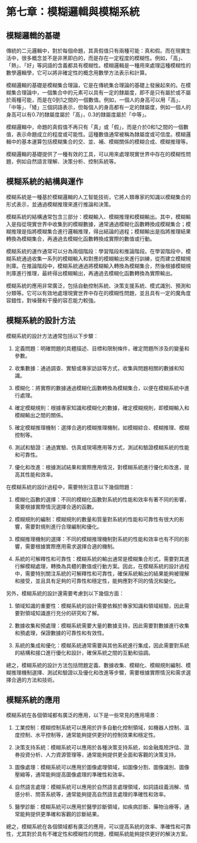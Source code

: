 # 第七章：模糊邏輯與模糊系統

## 模糊邏輯的基礎

傳統的二元邏輯中，對於每個命題，其真假值只有兩種可能：真和假。而在現實生活中，很多概念並不是非黑即白的，而是存在一定程度的模糊性。例如，「高」、「熱」、「好」等詞語的含義都具有模糊性。模糊邏輯是一種用來處理這種模糊性的數學邏輯學，它可以將非確定性的概念用數學方法表示和計算。

模糊邏輯的基礎是模糊集合理論，它是在傳統集合理論的基礎上發展起來的。在模糊集合理論中，一個集合中的元素可以具有一定的隸屬度，即不是只有屬於或不屬於兩種可能，而是在0到1之間的一個數值。例如，一個人的身高可以用「高」、「中等」、「矮」三個詞語表示，但每個人的身高都有一定的隸屬度，例如一個人的身高可以有0.7的隸屬度屬於「高」，0.3的隸屬度屬於「中等」。

模糊邏輯中，命題的真假值不再只有「真」或「假」，而是介於0和1之間的一個數值，表示命題成立的程度或可能性。這種數值通常被稱為隸屬度或可信度。模糊邏輯中的基本運算包括模糊集合的交、並、補、模糊關係的模糊合成、模糊推理等。

模糊邏輯的基礎提供了一種有效的工具，可以用來處理現實世界中存在的模糊性問題，例如自然語言理解、決策分析、控制系統等。


## 模糊系統的結構與運作

模糊系統是一種基於模糊邏輯的人工智能技術，它將人類專家的知識以模糊集合的形式表示，並通過模糊推理來進行推論和決策。

模糊系統的結構通常包含三部分：模糊輸入、模糊推理和模糊輸出。其中，模糊輸入是指從現實世界中收集到的模糊數據，通常通過模糊化函數轉換成模糊集合；模糊推理是指將模糊集合進行邏輯推理，得出結論的過程；模糊輸出是指將推理結果轉換為模糊集合，再通過去模糊化函數轉換成實際的數值或行動。

模糊系統的運作通常可以分為兩個階段：學習階段和推論階段。在學習階段中，模糊系統通過收集一系列的模糊輸入和對應的模糊輸出來進行訓練，從而建立模糊規則庫。在推論階段中，模糊系統通過將模糊輸入轉換為模糊集合，然後根據模糊規則庫進行推理，最終得出模糊輸出，再通過去模糊化函數轉換為實際輸出。

模糊系統的應用非常廣泛，包括自動控制系統、決策支援系統、模式識別、預測和分類等。它可以有效地處理現實世界中存在的模糊性問題，並且具有一定的魔角度容錯性，對噪聲和干擾的容忍能力較強。

## 模糊系統的設計方法

模糊系統的設計方法通常包括以下步驟：

1. 定義問題：明確問題的具體描述、目標和限制條件，確定問題所涉及的變量和參數。

2. 收集數據：通過調查、實驗或專家訪談等方式，收集與問題相關的數據和知識。

3. 模糊化：將實際的數據通過模糊化函數轉換為模糊集合，以便在模糊系統中進行處理。

4. 確定模糊規則：根據專家知識和模糊化的數據，確定模糊規則，即模糊輸入和模糊輸出之間的關係。

5. 確定模糊推理機制：選擇合適的模糊推理機制，如模糊綜合、模糊推理、模糊控制等。

6. 測試和驗證：通過實驗、仿真或現場應用等方式，測試和驗證模糊系統的性能和可靠性。

7. 優化和改進：根據測試結果和實際應用情況，對模糊系統進行優化和改進，提高其性能和效率。

在模糊系統的設計過程中，需要特別注意以下幾個問題：

1. 模糊化函數的選擇：不同的模糊化函數對系統的性能和效率有著不同的影響，需要根據實際情況選擇合適的函數。

2. 模糊規則的編制：模糊規則的數量和質量對系統的性能和可靠性有很大的影響，需要對規則進行合理編制和優化。

3. 模糊推理機制的選擇：不同的模糊推理機制對系統的性能和效率也有不同的影響，需要根據實際應用需求選擇合適的機制。

4. 系統的可解釋性和可靠性：模糊系統的輸出通常是模糊集合形式，需要對其進行解模糊處理，轉換為具體的數值或行動方案。因此，在模糊系統的設計過程中，需要特別關注系統的可解釋性和可靠性，確保系統輸出的結果能夠被理解和接受，並且具有足夠的可靠性和穩定性，能夠應對不同的情況和變化。

另外，模糊系統的設計還需要考慮到以下幾個方面：

1. 領域知識的重要性：模糊系統的設計需要依賴於專家知識和領域經驗，因此需要對領域知識進行充分的研究和了解。

2. 數據收集和預處理：模糊系統需要大量的數據支持，因此需要對數據進行收集和預處理，保證數據的可靠性和有效性。

3. 系統的集成和優化：模糊系統通常需要與其他系統進行集成，因此需要對系統的結構和接口進行優化和設計，確保系統之間的互動和協調。

總之，模糊系統的設計方法包括問題定義、數據收集、模糊化、模糊規則編制、模糊推理機制選擇、測試和驗證以及優化和改進等步驟，需要根據實際情況和需求選擇合適的方法和技術。

## 模糊系統的應用

模糊系統在各個領域都有廣泛的應用，以下是一些常見的應用場景：

1. 工業控制：模糊控制系統可以應用於許多自動化控制領域，如機器人控制、溫度控制、水平控制等，通常能夠提供更好的控制效果和穩定性。

2. 決策支持系統：模糊系統可以應用於各種決策支持系統，如金融風險評估、證券投資分析、人力資源管理等，通常能夠提供更全面和客觀的決策支持。

3. 圖像處理：模糊系統可以應用於圖像處理領域，如圖像分割、圖像識別、圖像壓縮等，通常能夠提高圖像處理的準確性和效率。

4. 自然語言處理：模糊系統可以應用於自然語言處理領域，如詞語歧義消解、情感分析、問答系統等，通常能夠提高自然語言處理的準確性和效率。

5. 醫學診斷：模糊系統可以應用於醫學診斷領域，如疾病診斷、藥物治療等，通常能夠提供更準確和客觀的診斷結果。

總之，模糊系統在各個領域都有廣泛的應用，可以提高系統的效率、準確性和可靠性，尤其對於具有不確定性和模糊性的問題，模糊系統能夠提供更好的解決方案。

